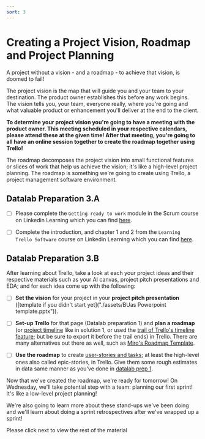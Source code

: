 ```yaml
---
sort: 3
---
```


# Creating a Project Vision, Roadmap and Project Planning

A project without a vision - and a roadmap - to achieve that vision, is
doomed to fail!

The project vision is the map that will guide you and your team to your destination.
The product owner establishes this before any work begins.
The vision tells you, your team, everyone really, where you're going and what
valuable product or enhancement you'll deliver at the end to the client.

**To determine your project vision you're going to have a meeting with the product owner. This meeting scheduled in your respective calendars, please attend these at the given time! After that meeting, you're going to all have an online session together to create the roadmap together using Trello!**

The roadmap decomposes the project vision into small functional features or slices
of work that help us achieve the vision; it's like a high-level project planning. The roadmap is something we're going to create using Trello, a project management software environment.

## Datalab Preparation 3.A
- [ ] Please complete the ```Getting ready to work``` module in the Scrum course on
Linkedin Learning which you can find [here](https://www.linkedin.com/learning/scrum-the-basics).
- [ ] Complete the introduction, and chapter 1 and 2 from the ```Learning Trello Software``` course on
Linkedin Learning which you can find [here](https://www.linkedin.com/learning/trello-essential-training/what-is-trello?autoplay=true&u=36359204). 


## Datalab Preparation 3.B
After learning about Trello, take a look at each your project ideas and their respective materials such as your AI canvas, project pitch presentations and EDA; and for each idea come up with the following:
- [ ] **Set the vision** for your project in your **project pitch presentation** ([template if you didn't start yet]("./assets/BUas Powerpoint template.pptx")).
- [ ] **Set-up Trello** for that page (Datalab preparation 1) and **plan a roadmap** (or [project timeline](https://bigpicture.one/trello-timeline/) like in solution 1, or used the [trail of Trello's timeline feature](https://www.youtube.com/watch?v=HrsQAiMS9G8); but be sure to export it before the trail ends) in Trello. There are many alternatives out there as well, such as [Miro's Roadmap Template](https://miro.com/templates/product-roadmap/).
- [ ] **Use the roadmap** to create [user-stories and tasks](https://youtu.be/C9wi7c_nIZI); at least the high-level ones also called epic-stories, in Trello. Give them some rough estimates in data same manner as you've done in [datalab prep 1](https://adsai.buas.nl/Study%20Content/Agile%20Project%20Management/1.The%20scrum%20approach%20to%20project%20success.html#datalab-preparation-1).


Now that we've created the roadmap, we're ready for tomorrow! On Wednesday, we'll take potential step with a team: planning our first sprint! It's like a low-level project planning! 

We're also going to learn more about these stand-ups we've been doing and we'll learn about doing a sprint retrospectives after we've wrapped up a sprint!

Please click next to view the rest of the material
